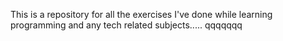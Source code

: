 This is a repository for all the exercises I've done while learning programming and any tech related subjects.....
qqqqqqq